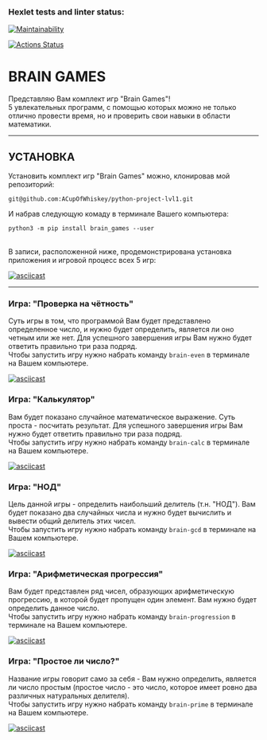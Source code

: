 ### Hexlet tests and linter status:

[![Maintainability](https://api.codeclimate.com/v1/badges/91008122f184390e5e46/maintainability)](https://codeclimate.com/github/ACupOfWhiskey/python-project-lvl1/maintainability)

[![Actions Status](https://github.com/ACupOfWhiskey/python-project-lvl1/workflows/hexlet-check/badge.svg)](https://github.com/ACupOfWhiskey/python-project-lvl1/actions)

# BRAIN GAMES
Представляю Вам комплект игр "Brain Games"! <br>5 увлекательных программ, с помощью которых можно не только отлично провести время, но и проверить свои навыки в области математики.
____
## УСТАНОВКА
Установить комплект игр "Brain Games" можно, клонировав мой репозиторий:
```
git@github.com:ACupOfWhiskey/python-project-lvl1.git
```
И набрав следующую комаду в терминале Вашего компьютера:
```
python3 -m pip install brain_games --user 
```
<br>В записи, расположенной ниже, продемонстрирована установка приложения и игровой процесс всех 5 игр:

[![asciicast](https://asciinema.org/a/SDDN0Jy0lmL2SFNwBlQeDaHmG.svg)](https://asciinema.org/a/SDDN0Jy0lmL2SFNwBlQeDaHmG)
____
### Игра: "Проверка на чётность"
Суть игры в том, что программой Вам будет представлено определенное число, и нужно будет определить, является ли оно четным или же нет. Для успешного завершения игры Вам нужно будет ответить правильно три раза подряд. <br>Чтобы запустить игру нужно набрать команду `brain-even` в терминале на Вашем компьютере.

[![asciicast](https://asciinema.org/a/Sun7f12QWEYvAvKWw39hWM6HL.svg)](https://asciinema.org/a/Sun7f12QWEYvAvKWw39hWM6HL)


### Игра: "Калькулятор"
Вам будет показано случайное математическое выражение. Суть проста - посчитать результат. Для успешного завершения игры Вам нужно будет ответить правильно три раза подряд. <br>Чтобы запустить игру нужно набрать команду `brain-calc` в терминале на Вашем компьютере.

[![asciicast](https://asciinema.org/a/q7McZ3XoNsAeq42AdLumJ87bf.svg)](https://asciinema.org/a/q7McZ3XoNsAeq42AdLumJ87bf)


### Игра: "НОД"
Цель данной игры - определить наибольший делитель (т.н. "НОД"). Вам будет показано два случайных числа и нужно будет вычислить и вывести общий делитель этих чисел. <br>Чтобы запустить игру нужно набрать команду `brain-gcd` в терминале на Вашем компьютере.

[![asciicast](https://asciinema.org/a/MGNDWILMlnkt3le6atpluyAhA.svg)](https://asciinema.org/a/MGNDWILMlnkt3le6atpluyAhA)


### Игра: "Арифметическая прогрессия"
Вам будет представлен ряд чисел, образующих арифметическую прогрессию, в которой будет пропущен один элемент. Вам нужно будет определить данное число. <br>Чтобы запустить игру нужно набрать команду `brain-progression` в терминале на Вашем компьютере.

[![asciicast](https://asciinema.org/a/xTYZXlmSxm3K2wt9yucmdJREC.svg)](https://asciinema.org/a/xTYZXlmSxm3K2wt9yucmdJREC)


### Игра: "Простое ли число?"
Название игры говорит само за себя - Вам нужно определить, является ли число простым (простое число - это число, которое имеет ровно два различных натуральных делителя). <br>Чтобы запустить игру нужно набрать команду `brain-prime` в терминале на Вашем компьютере.

[![asciicast](https://asciinema.org/a/x0DQsUR4xFgzhOGYBypuwBkS4.svg)](https://asciinema.org/a/x0DQsUR4xFgzhOGYBypuwBkS4)
